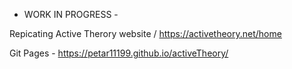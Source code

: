 - WORK IN PROGRESS -

Repicating Active Therory website  / https://activetheory.net/home

Git Pages - https://petar11199.github.io/activeTheory/
